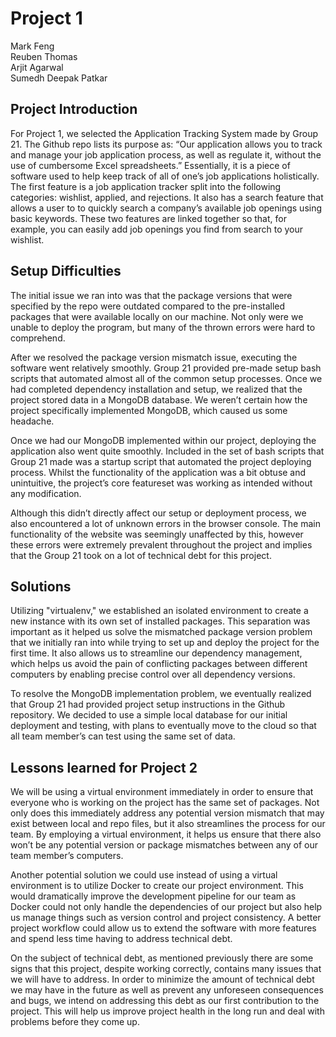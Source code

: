 # Project 1

Mark Feng  
Reuben Thomas  
Arjit Agarwal  
Sumedh Deepak Patkar

## Project Introduction

For Project 1, we selected the Application Tracking System made by Group 21. The Github repo lists its purpose as: “Our application allows you to track and manage your job application process, as well as regulate it, without the use of cumbersome Excel spreadsheets.” Essentially, it is a piece of software used to help keep track of all of one’s job applications holistically. The first feature is a job application tracker split into the following categories: wishlist, applied, and rejections. It also has a search feature that allows a user to to quickly search a company’s available job openings using basic keywords. These two features are linked together so that, for example, you can easily add job openings you find from search to your wishlist.

## Setup Difficulties

The initial issue we ran into was that the package versions that were specified by the repo were outdated compared to the pre-installed packages that were available locally on our machine. Not only were we unable to deploy the program, but many of the thrown errors were hard to comprehend.

After we resolved the package version mismatch issue, executing the software went relatively smoothly. Group 21 provided pre-made setup bash scripts that automated almost all of the common setup processes. Once we had completed dependency installation and setup, we realized that the project stored data in a MongoDB database. We weren’t certain how the project specifically implemented MongoDB, which caused us some headache.

Once we had our MongoDB implemented within our project, deploying the application also went quite smoothly. Included in the set of bash scripts that Group 21 made was a startup script that automated the project deploying process. Whilst the functionality of the application was a bit obtuse and unintuitive, the project’s core featureset was working as intended without any modification.

Although this didn’t directly affect our setup or deployment process, we also encountered a lot of unknown errors in the browser console. The main functionality of the website was seemingly unaffected by this, however these errors were extremely prevalent throughout the project and implies that the Group 21 took on a lot of technical debt for this project.

## Solutions

Utilizing "virtualenv," we established an isolated environment to create a new instance with its own set of installed packages. This separation was important as it helped us solve the mismatched package version problem that we initially ran into while trying to set up and deploy the project for the first time. It also allows us to streamline our dependency management, which helps us avoid the pain of conflicting packages between different computers by enabling precise control over all dependency versions.

To resolve the MongoDB implementation problem, we eventually realized that Group 21 had provided project setup instructions in the Github repository. We decided to use a simple local database for our initial deployment and testing, with plans to eventually move to the cloud so that all team member’s can test using the same set of data.

## Lessons learned for Project 2

We will be using a virtual environment immediately in order to ensure that everyone who is working on the project has the same set of packages. Not only does this immediately address any potential version mismatch that may exist between local and repo files, but it also streamlines the process for our team. By employing a virtual environment, it helps us ensure that there also won’t be any potential version or package mismatches between any of our team member’s computers.

Another potential solution we could use instead of using a virtual environment is to utilize Docker to create our project environment. This would dramatically improve the development pipeline for our team as Docker could not only handle the dependencies of our project but also help us manage things such as version control and project consistency. A better project workflow could allow us to extend the software with more features and spend less time having to address technical debt.

On the subject of technical debt, as mentioned previously there are some signs that this project, despite working correctly, contains many issues that we will have to address. In order to minimize the amount of technical debt we may have in the future as well as prevent any unforeseen consequences and bugs, we intend on addressing this debt as our first contribution to the project. This will help us improve project health in the long run and deal with problems before they come up.
